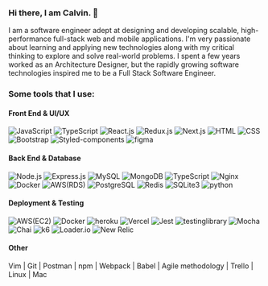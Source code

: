 <div align="left">

### Hi there, I am Calvin. 👋

I am a software engineer adept at designing and developing scalable, high-performance full-stack web and mobile applications. I'm very passionate about learning and applying new technologies along with my critical thinking to explore and solve real-world problems. I spent a few years worked as an Architecture Designer, but the rapidly growing software technologies inspired me to be a Full Stack Software Engineer.
    
### Some tools that I use:

#### Front End & UI/UX
![JavaScript](https://img.shields.io/badge/JavaScript-1572B6?&style=for-the-badge&logo=javascript&logoColor=white)
![TypeScript](https://img.shields.io/badge/TypeScript-F7DF1E?&style=for-the-badge&logo=TypeScript&logoColor=white)
![React.js](https://img.shields.io/badge/React.js-61DAFB?logo=react.js&logoColor=white&style=for-the-badge)
![Redux.js](https://img.shields.io/badge/Redux.js-764ABC?logo=Redux.js&logoColor=white&style=for-the-badge)
![Next.js](https://img.shields.io/badge/Next.js-CA4245?logo=Next.js&logoColor=white&style=for-the-badge)
![HTML](https://img.shields.io/badge/HTML5-E34F26?&style=for-the-badge&logo=html5&logoColor=white)
![CSS](https://img.shields.io/badge/CSS3-1572B6?&style=for-the-badge&logo=css3&logoColor=white)
![Bootstrap](https://img.shields.io/badge/Bootstrap-E34F26?&style=for-the-badge&logo=Bootstrap&logoColor=white)
![Styled-components](https://img.shields.io/badge/Styled%20Components-DB7093?&style=for-the-badge&logo=styled-components&logoColor=white)
![figma](https://img.shields.io/badge/Figma-F24E1E?&style=for-the-badge&logo=figma&logoColor=white)
    
#### Back End & Database
![Node.js](https://img.shields.io/badge/Node.js-61DAFB?style=for-the-badge&logo=node.js-dot-js&logoColor=white)
![Express.js](https://img.shields.io/badge/Express.js-000000?&style=for-the-badge&logo=express.js)
![MySQL](https://img.shields.io/badge/MySQL-4479A1?&style=for-the-badge&logo=mysql&logoColor=white)
![MongoDB](https://img.shields.io/badge/MongoDB-47A248?&style=for-the-badge&logo=mongodb&logoColor=white)
![TypeScript](https://img.shields.io/badge/TypeScript-F7DF1E?&style=for-the-badge&logo=TypeScript&logoColor=white)
![Nginx](https://img.shields.io/badge/Nginx-009639?&style=for-the-badge&logo=Nginx&logoColor=white)
![Docker](https://img.shields.io/badge/Docker-2496ED?&style=for-the-badge&logo=Docker&logoColor=white)
![AWS(RDS)](https://img.shields.io/badge/AWS(RDS)-007396?&style=for-the-badge&logo=AWS(RDS)&logoColor=white)
![PostgreSQL](https://img.shields.io/badge/PostgreSQL-339933?&logo=PostgreSQL&logoColor=white&style=for-the-badge)
![Redis](https://img.shields.io/badge/Redis-E34F26?&style=for-the-badge&logo=Redis&logoColor=white)
![SQLite3](https://img.shields.io/badge/SQLite3-DB7093?&style=for-the-badge&logo=SQLite3&logoColor=white)
![python](https://img.shields.io/badge/Python-3776AB?&style=for-the-badge&logo=python&logoColor=white)

    
#### Deployment & Testing
![AWS(EC2)](https://img.shields.io/badge/AWS(EC2)-1572B6?&style=for-the-badge&logo=AWS(EC2)&logoColor=white)
![Docker](https://img.shields.io/badge/Docker-000000?&style=for-the-badge&logo=Docker)
![heroku](https://img.shields.io/badge/heroku-4479A1?&style=for-the-badge&logo=heroku&logoColor=white)
![Vercel](https://img.shields.io/badge/Vercel-47A248?&style=for-the-badge&logo=Vercel&logoColor=white)
![Jest](https://img.shields.io/badge/Jest-C21325?&style=for-the-badge&logo=Jest&logoColor=white)
![testinglibrary](https://img.shields.io/badge/Testing%20Library-E33332?&style=for-the-badge&logo=testing-library&logoColor=white)
![Mocha](https://img.shields.io/badge/Mocha-8D6748?&style=for-the-badge&logo=Mocha&logoColor=white)
![Chai](https://img.shields.io/badge/Chai-A30701?&style=for-the-badge&logo=Chai&logoColor=white)
![k6](https://img.shields.io/badge/k6-DB7093?&style=for-the-badge&logo=k6&logoColor=white)
![Loader.io](https://img.shields.io/badge/Loader.io-3776AB?&style=for-the-badge&logo=Loader.io&logoColor=white)
![New Relic](https://img.shields.io/badge/New%20Relic-008C99?&style=for-the-badge&logo=new-relic&logoColor=white)
    
#### Other
Vim | Git | Postman | npm | Webpack | Babel | Agile methodology | Trello | Linux | Mac

</div>
